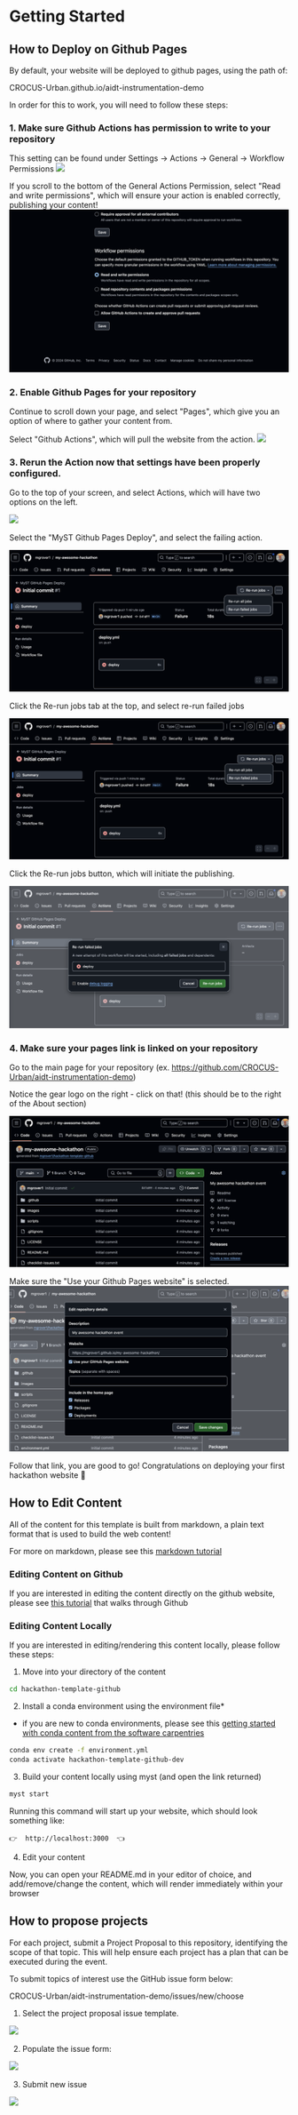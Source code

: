 # Getting Started

## How to Deploy on Github Pages
By default, your website will be deployed to github pages, using the path of:

CROCUS-Urban.github.io/aidt-instrumentation-demo

In order for this to work, you will need to follow these steps:

### 1. Make sure Github Actions has permission to write to your repository

This setting can be found under Settings -> Actions -> General -> Workflow Permissions
![](../images/github-workflow-permissions.png)


If you scroll to the bottom of the General Actions Permission, select "Read and write permissions", which will ensure your action is enabled correctly, publishing your content!
![](../images/github-workflow-read-write.png)

### 2. Enable Github Pages for your repository

Continue to scroll down your page, and select "Pages", which give you an option of where to gather your content from. 

Select "Github Actions", which will pull the website from the action.
![](../images/github-action-deploymen.png)


### 3. Rerun the Action now that settings have been properly configured.

Go to the top of your screen, and select Actions, which will have two options on the left. 

![](../images/view-action.png)

Select the "MyST Github Pages Deploy", and select the failing action.

![](../images/see-failing-action.png)

Click the Re-run jobs tab at the top, and select re-run failed jobs

![](../images/rerun-failing-jobs.png)

Click the Re-run jobs button, which will initiate the publishing.

![](../images/submit-failing-jobs.png)

### 4. Make sure your pages link is linked on your repository

Go to the main page for your repository (ex. https://github.com/CROCUS-Urban/aidt-instrumentation-demo)

Notice the gear logo on the right - click on that! (this should be to the right of the About section)

![](../images/find-gear-logo.png)

Make sure the "Use your Github Pages website" is selected.
![](../images/use-github-pages-link.png)


Follow that link, you are good to go! Congratulations on deploying your first hackathon website 🚀

## How to Edit Content

All of the content for this template is built from markdown, a plain text format that is used to build the web content!

For more on markdown, please see this [markdown tutorial](https://www.markdowntutorial.com/)

### Editing Content on Github

If you are interested in editing the content directly on the github website, please see [this tutorial](https://docs.github.com/en/get-started/start-your-journey/hello-world) that walks through Github

### Editing Content Locally

If you are interested in editing/rendering this content locally, please follow these steps:

1. Move into your directory of the content

```bash
cd hackathon-template-github
```

2. Install a conda environment using the environment file*

* if you are new to conda environments, please see this [getting started with conda content from the software carpentries](https://edcarp.github.io/introduction-to-conda-for-data-scientists/02-working-with-environments/index.html)

```bash
conda env create -f environment.yml
conda activate hackathon-template-github-dev
```

3. Build your content locally using myst (and open the link returned)

```bash
myst start
```

Running this command will start up your website, which should look something like:

```👉  http://localhost:3000  👈```

4. Edit your content

Now, you can open your README.md in your editor of choice, and add/remove/change the content, which will render immediately within your browser



## How to propose projects

For each project, submit a Project Proposal to this repository, identifying the scope of that topic. This will help ensure each project has a plan that can be executed during the event.

To submit topics of interest use the GitHub issue form below:

CROCUS-Urban/aidt-instrumentation-demo/issues/new/choose

1. Select the project proposal issue template.

![](../images/select_project_proposal.png)

2. Populate the issue form:

![](../images/project_proposal_form.png)

3. Submit new issue

![](../images/submit_issue.png)